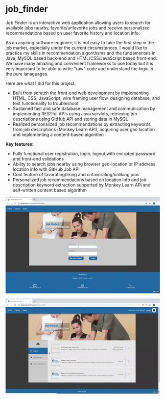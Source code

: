 # job_finder

Job Finder is an interactive web application allowing users to search for available jobs nearby, favorite/unfavorite jobs and receive personalized recommendations based on user favorite history and location info. 

<p>As an aspiring software engineer, it is not easy to take the first step in the job market, especially under the current circumstances. I would like to practice my skills in recommendation algorithsms and the fundamentals in Java, MySQL based back-end and HTML/CSS/JavaScript based front-end.
We have many amazing and convenient frameworks to use today but it is very important to be able to write "raw" code and understand the logic in the pure lanaguages.</p>

Here are what I did for this project:
<ul>
<li>Built from scratch the front-end web development by implementing HTML, CSS, JavaScript, wire framing user flow, designing database, and test functionality to troubleshoot</li>
<li>Sustained fast and safe database management and communication by implementing RESTful APIs using Java servlets, retrieving job descriptions using GitHub API and storing data in MySQL</li>
<li>Realized personalized job recommendations by extracting keywords from job descriptions (Monkey Learn API), acquiring user geo location and implementing a content-based algorithm</li>
</ul>

<strong>Key features</strong>:
<ul>
  <li>Fully functional user registration, login, logout with encrpted password and front-end validations</li>
  <li>Ability to search jobs nearby using browser geo-location or IP address location info with GitHub Job API</li>
  <li>Cool feature of favorating/liking and unfavorating/unliking jobs</li>
  <li>Personalized job recommendations based on location info and job description keyword extraction supported by Monkey Learn API and self-written content based algorithm</li>
</ul>

<div align="center">

![Job Finder Demo Part I](./job_finder_demo_I.gif)

</div>
<div align="center">

![Job Finder Demo Part II](./job_finder_demo_II.gif)

</div>
